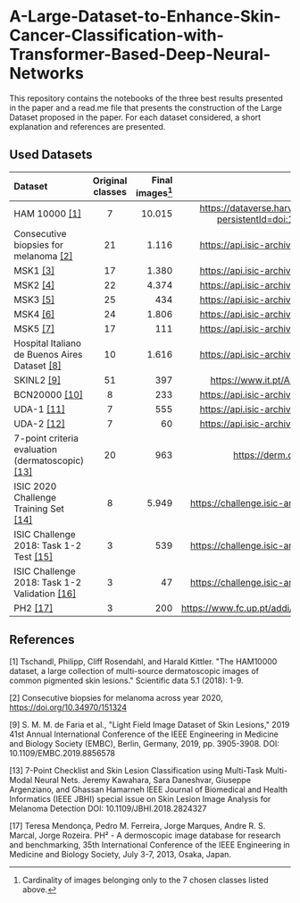 # A-Large-Dataset-to-Enhance-Skin-Cancer-Classification-with-Transformer-Based-Deep-Neural-Networks
This repository contains the notebooks of the three best results presented in the paper and a read.me file that presents the construction of the Large Dataset proposed in the paper. For each dataset considered, a short explanation and references are presented. 


## Used Datasets

| Dataset |  Original classes | Final images[^1] | Download link |
|:-----|:-----:|-----:|-----:|
| HAM 10000 [[1]](#1) | 7 | 10.015 | https://dataverse.harvard.edu/dataset.xhtml?persistentId=doi:10.7910/DVN/DBW86T |
| Consecutive biopsies for melanoma [[2]](#2)  |  21  |   1.116 | https://api.isic-archive.com/collections/216/ |
| MSK1 [[3]](#3)  | 17 |    1.380 | https://api.isic-archive.com/collections/289/ |
| MSK2 [[4]](#4)  | 22 |    4.374 | https://api.isic-archive.com/collections/290/ |
| MSK3 [[5]](#5)  | 25 |    434 | https://api.isic-archive.com/collections/288/ |
| MSK4 [[6]](#6)  | 24 |    1.806 | https://api.isic-archive.com/collections/287/ |
| MSK5 [[7]](#7)  | 17 |    111 | https://api.isic-archive.com/collections/286/ |
| Hospital Italiano de Buenos Aires Dataset [[8]](#8)  | 10 |    1.616 | https://api.isic-archive.com/collections/251/ |
| SKINL2 [[9]](#9)  | 51 |    397 | https://www.it.pt/AutomaticPage?id=3459 |
| BCN20000 [[10]](#10)  | 8 |    233 | https://api.isic-archive.com/collections/249/ |
| UDA-1 [[11]](#11)  | 7 |    555 | https://api.isic-archive.com/collections/292/ |
| UDA-2 [[12]](#12)  | 7 |    60 | https://api.isic-archive.com/collections/291/ |
| 7-point criteria evaluation (dermatoscopic) [[13]](#13)  | 20 |    963 | https://derm.cs.sfu.ca/Welcome.html |
| ISIC 2020 Challenge Training Set [[14]](#14)  | 8 |    5.949 | https://challenge.isic-archive.com/data/#2020 |
| ISIC Challenge 2018: Task 1-2 Test [[15]](#15)  | 3 |    539 | https://challenge.isic-archive.com/data/#2018 |
| ISIC Challenge 2018: Task 1-2 Validation [[16]](#16)  | 3 |    47 | https://challenge.isic-archive.com/data/#2018 |
| PH2 [[17]](#17)  | 3 |    200 | https://www.fc.up.pt/addi/ph2%20database.html |


## References

<a id="1">[1]</a>
Tschandl, Philipp, Cliff Rosendahl, and Harald Kittler. "The HAM10000 dataset, a large collection of multi-source dermatoscopic images of common pigmented skin lesions." Scientific data 5.1 (2018): 1-9.

<a id="2">[2]</a>
Consecutive biopsies for melanoma across year 2020, https://doi.org/10.34970/151324

<a id="9">[9]</a>
S. M. M. de Faria et al., "Light Field Image Dataset of Skin Lesions," 2019 41st Annual International Conference of the IEEE Engineering in Medicine and Biology Society (EMBC), Berlin, Germany, 2019, pp. 3905-3908. DOI: 10.1109/EMBC.2019.8856578

<a id="13">[13]</a>
7-Point Checklist and Skin Lesion Classification using Multi-Task Multi-Modal Neural Nets.
Jeremy Kawahara, Sara Daneshvar, Giuseppe Argenziano, and Ghassan Hamarneh
IEEE Journal of Biomedical and Health Informatics (IEEE JBHI) special issue on Skin Lesion Image Analysis for Melanoma Detection DOI: 10.1109/JBHI.2018.2824327

<a id="17">[17]</a>
Teresa Mendonça, Pedro M. Ferreira, Jorge Marques, Andre R. S. Marcal, Jorge Rozeira. PH² - A dermoscopic image database for research and benchmarking, 35th International Conference of the IEEE Engineering in Medicine and Biology Society, July 3-7, 2013, Osaka, Japan.



[^1]: Cardinality of images belonging only to the 7 chosen classes listed above.
